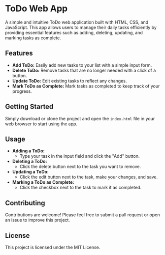 # ToDo Web App

A simple and intuitive ToDo web application built with HTML, CSS, and JavaScript. This app allows users to manage their daily tasks efficiently by providing essential features such as adding, deleting, updating, and marking tasks as complete.

## Features

- **Add ToDo:** Easily add new tasks to your list with a simple input form.
- **Delete ToDo:** Remove tasks that are no longer needed with a click of a button.
- **Update ToDo:** Edit existing tasks to reflect any changes.
- **Mark ToDo as Complete:** Mark tasks as completed to keep track of your progress.

## Getting Started

Simply download or clone the project and open the `index.html` file in your web browser to start using the app.

## Usage

- **Adding a ToDo:**
  - Type your task in the input field and click the "Add" button.
- **Deleting a ToDo:**
  - Click the delete button next to the task you want to remove.
- **Updating a ToDo:**
  - Click the edit button next to the task, make your changes, and save.
- **Marking a ToDo as Complete:**
  - Click the checkbox next to the task to mark it as completed.


## Contributing

Contributions are welcome! Please feel free to submit a pull request or open an issue to improve this project.

## License

This project is licensed under the MIT License.
